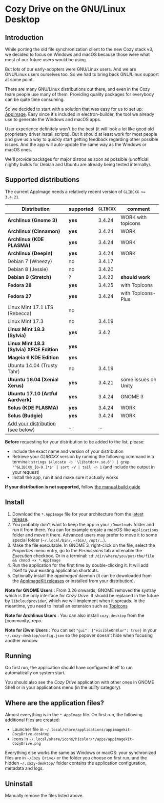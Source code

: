# Cozy Drive on the GNU/Linux Desktop

## Introduction

While porting the old file synchronization client to the new Cozy stack v3, we
decided to focus on Windows and macOS because those were what most of our future
users would be using.

But lots of our early-adopters were GNU/Linux users. And we are GNU/Linux users
ourselves too. So we had to bring back GNU/Linux support at some point.

There are many GNU/Linux distributions out there, and even in the Cozy team
people use many of them. Providing quality packages for everybody can be quite
time consuming.

So we decided to start with a solution that was easy for us to set up:
[AppImage][AppImage]. Easy since it's included in electron-builder,
the tool we already use to generate the Windows and macOS apps.

User experience definitely won't be the best (it will look a lot like good old
proprietary driver install scripts). But it should at least work for most people
and give us a way to quickly start getting feedback regarding other possible
issues. And the app will auto-update the same way as the Windows or macOS ones.

We'll provide packages for major distros as soon as possible (unofficial
nightly builds for Debian and Ubuntu are already being tested internally).

## Supported distributions

The current AppImage needs a relatively recent version of `GLIBCXX >= 3.4.21`.

| Distribution                              | supported | `GLIBCXX` | comment               |
| ----------------------------------------- | --------- | --------- | --------------------- |
| **Archlinux (Gnome 3)**                   | **yes**   | 3.4.24    | WORK with topicons    |
| **Archlinux (Cinnamon)**                  | **yes**   | 3.4.24    | WORK                  |
| **Archlinux (KDE PLASMA)**                | **yes**   | 3.4.24    | WORK                  |
| **Archlinux (Deepin)**                    | **yes**   | 3.4.24    | WORK                  |
| Debian 7 (Wheezy)                         | no        | 3.4.17    |                       |
| Debian 8 (Jessie)                         | no        | 3.4.20    |                       |
| **Debian 9 (Stretch)**                    | ?         | 3.4.22    | **should work**       |
| **Fedora 28**                             | **yes**   | 3.4.25    | with TopIcons         |
| **Fedora 27**                             | **yes**   | 3.4.24    | with TopIcons-Plus    |
| Linux Mint 17.1 LTS (Rebecca)             | no        |           |                       |
| Linux Mint 17.3                           | no        | 3.4.19    |                       |
| **Linux Mint 18.3 (Sylvia)**              | **yes**   | 3.4.2     |                       |
| **Linux Mint 18.3 (Sylvia) XFCE Edition** | **yes**   |           |                       |
| **Mageia 6 KDE Edition**                  | **yes**   |           |                       |
| Ubuntu 14.04 (Trusty Tahr)                | no        | 3.4.19    |                       |
| **Ubuntu 16.04 (Xenial Xerus)**           | **yes**   | 3.4.21    | some issues on Unity  |
| **Ubuntu 17.10 (Artful Aardvark)**        | **yes**   | 3.4.24    | GNOME 3               |
| **Solus (KDE PLASMA)**                    | **yes**   | 3.4.24    | WORK                  |
| **Solus (Budgie)**                        | **yes**   | 3.4.24    | WORK                  |
| [Add your distribution][Edit] (see below) | ...       | ...       |                       |

**Before** requesting for your distribution to be added to the list, please:

- Include the exact name and version of your distribution
- Retrieve your *GLIBCXX*  version by running the following command in a
  terminal:
  `strings $(locate -b '\libstdc++.so.6') | grep '^GLIBCXX_[0-9.]*$' | sort -V | tail -n 1`
  (and include the output in your request)
- Install the app, run it and make sure it actually works

**If your distribution is not supported,** follow [the manual build guide][Build]

## Install

1. Download the `*.AppImage` file for your architecture from the
   [latest release][Latest].
2. You probably don't want to keep the app in your `/Downloads` folder and run
   it from there. You can for example create a macOS-like `Applications` folder
   and move it there. Advanced users may prefer to move it to some special
   folder (`~/.local/bin/`, `~/bin/`, `/opt/`...).
3. Make the file executable. In GNOME 3, right-click on the file, select the
   *Properties* menu entry, go to the *Permissions* tab and enable the
   *Execution* checkbox. Or in a terminal:
   `cd /dir/where/you/put/the/file && chmod +x *.AppImage`
4. Run the application for the first time by double-clicking it. It will add
   itself to your existing application shortcuts.
5. Optionally install the *appimaged* daemon (it can be downloaded from the
   [AppImageKit releases][AppImageKitReleases] or installed from your
   distribution).

**Note for GNOME Users** : From 3.26 onwards, GNOME removed the systray which is the only interface for *Cozy Drive*. It should be replaced in the future by `libcloudprovider`, which we will implement when it spreads. In the meantime, you need to install an extension such as [TopIcons][TopIcons]

**Note for Archlinux Users** : You can also install `cozy-desktop` from the [community] repo.

**Note for i3wm Users** : You can set `"gui": {"visibleOnBlur": true}` in your `~/.cozy-desktop/config.json` so the popover doesn't hide when focusing another
window.

## Running

On first run, the application should have configured itself to run automatically
on system start.

You should also see the *Cozy Drive* application with other ones in GNOME Shell
or in your applications menu (in the *utility* category).

## Where are the application files?

Almost everything is in the `*.AppImage` file. On first run, the following
additional files are created:

- Launcher file in `~/.local/share/applications/appimagekit-CozyDrive.desktop`
- Icons in `~/.local/share/icons/hicolor/*/apps/appimagekit-CozyDrive.png`

Everything else works the same as Windows or macOS: your synchronized files are
in `~/Cozy Drive/` or the folder you choose on first run, and the hidden
`~/.cozy-desktop/` folder contains the application configuration, metadata and
logs.

## Uninstall

Manually remove the files listed above.

[AppImage]: https://appimage.org/
[AppImageKitReleases]: https://github.com/AppImage/AppImageKit/releases
[Build]: ./build.md
[Edit]: https://github.com/cozy-labs/cozy-desktop/edit/master/doc/usage/linux.md
[Latest]: https://github.com/cozy-labs/cozy-desktop/releases/latest
[TopIcons]: https://extensions.gnome.org/extension/1031/topicons/

